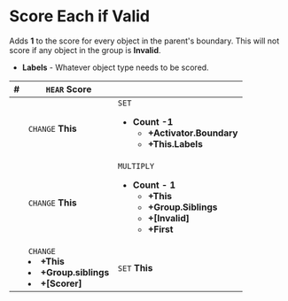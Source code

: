 # Score Each if Valid

Adds **1** to the score for every object in the parent's boundary.
This will not score if any object in the group is **Invalid**.

 - **Labels** - Whatever object type needs to be scored.

| #| `HEAR` **Score**||
| ---| ---| ---|
|| `CHANGE` **This**| `SET` **<ul><li>Count -1 <ul><li>+Activator.Boundary <li>+This.Labels**|
|| `CHANGE` **This**| `MULTIPLY` **<ul><li>Count - 1 <ul><li>+This <li>+Group.Siblings <li>+[Invalid] <li>+First</ol>**|
|| `CHANGE` **<li>+This <li>+Group.siblings <li>+[Scorer]**| `SET` **This**|

